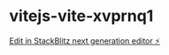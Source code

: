 # vitejs-vite-xvprnq1

[Edit in StackBlitz next generation editor ⚡️](https://stackblitz.com/~/github.com/JonnaBakken/vitejs-vite-xvprnq1)